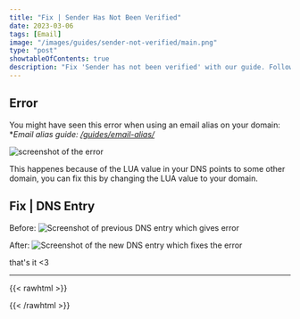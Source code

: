```yaml
---
title: "Fix | Sender Has Not Been Verified"
date: 2023-03-06
tags: [Email]
image: "/images/guides/sender-not-verified/main.png"
type: "post"
showtableOfContents: true
description: "Fix 'Sender has not been verified' with our guide. Follow our step-by-step instructions to ensure email authentication and improve deliverability"
---
```


## Error

You might have seen this error when using an email alias on your domain:
**Email alias guide: [/guides/email-alias/](/guides/email-alias/)*

![screenshot of the error](/images/guides/sender-not-verified/2023.png)

This happenes because of the LUA value in your DNS points to some other domain, you can fix this by changing the LUA value to your domain.

## Fix | DNS Entry

Before:
![Screenshot of previous DNS entry which gives error](/images/guides/sender-not-verified/2023-01.png)

After: 
![Screenshot of the new DNS entry which fixes the error](/images/guides/sender-not-verified/2023-02.png)



that's it <3

----

{{< rawhtml >}} 
<script src="https://utteranc.es/client.js"
        repo="mansoorbarri/website"
        issue-term="title"
        theme="preferred-color-scheme"
        crossorigin="anonymous"
        async>
</script>
{{< /rawhtml >}}
